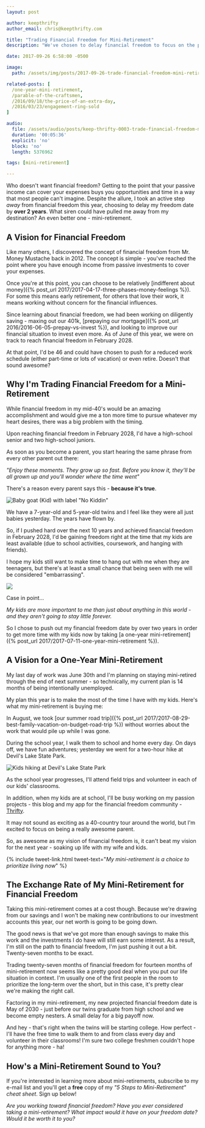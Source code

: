 ```yaml
---
layout: post

author: keepthrifty
author_email: chris@keepthrifty.com

title: "Trading Financial Freedom for Mini-Retirement"
description: "We've chosen to delay financial freedom to focus on the present by taking a mini-retirement. I'm confident it's the right choice for us - here's why."

date: 2017-09-26 6:58:00 -0500

image:
  path: /assets/img/posts/2017-09-26-trade-financial-freedom-mini-retirement/choose-mini-retirement.jpg

related-posts: [
  /one-year-mini-retirement,
  /parable-of-the-craftsmen,
  /2016/09/18/the-price-of-an-extra-day,
  /2016/03/23/engagement-ring-sold
]

audio:
  file: /assets/audio/posts/keep-thrifty-0003-trade-financial-freedom-mini-retirement.mp3
  duration: '00:05:36'
  explicit: 'no'
  block: 'no'
  length: 5376962

tags: [mini-retirement]

---
```


Who doesn't want financial freedom? Getting to the point that your passive income can cover your expenses buys you opportunities and time in a way that most people can't imagine. Despite the allure, I took an active step _away_ from financial freedom this year, choosing to delay my freedom date by __over 2 years__. What siren could have pulled me away from my destination? An even better one - mini-retirement.

## A Vision for Financial Freedom

Like many others, I discovered the concept of financial freedom from Mr. Money Mustache back in 2012. The concept is simple - you've reached the point where you have enough income from passive investments to cover your expenses.

Once you're at this point, you can choose to be relatively [indifferent about money]({% post_url 2017/2017-04-17-three-phases-money-feelings %}). For some this means early retirement, for others that love their work, it means working without concern for the financial influences.

Since learning about financial freedom, we had been working on diligently saving - maxing out our 401k, [prepaying our mortgage]({% post_url 2016/2016-06-05-prepay-vs-invest %}), and looking to improve our financial situation to invest even more. As of June of this year, we were on track to reach financial freedom in February 2028.

At that point, I'd be 46 and could have chosen to push for a reduced work schedule (either part-time or lots of vacation) or even retire. Doesn't that sound awesome?

## Why I'm Trading Financial Freedom for a Mini-Retirement

While financial freedom in my mid-40's would be an amazing accomplishment and would give me a ton more time to pursue whatever my heart desires, there was a big problem with the timing.

Upon reaching financial freedom in February 2028, I'd have a high-school senior and two high-school juniors.

As soon as you become a parent, you start hearing the same phrase from every other parent out there:

_"Enjoy these moments. They grow up so fast. Before you know it, they'll be all grown up and you'll wonder where the time went"_

There's a reason every parent says this - __because it's true__.

![Baby goat (Kid) with label "No Kiddin"]({{site.url}}/assets/img/posts/2017-09-26-trade-financial-freedom-mini-retirement/no-kiddin.jpg)

We have a 7-year-old and 5-year-old twins and I feel like they were all just babies yesterday. The years have flown by.

So, if I pushed hard over the next 10 years and achieved financial freedom in February 2028, I'd be gaining freedom right at the time that my kids are least available (due to school activities, coursework, and hanging with friends).

I hope my kids still want to make time to hang out with me when they are teenagers, but there's at least a small chance that being seen with me will be considered "embarrassing".

![]({{site.url}}/assets/img/posts/2017-09-26-trade-financial-freedom-mini-retirement/get-silly.jpg)

<div class="image-caption">Case in point...</div>

_My kids are more important to me than just about anything in this world - and they aren't going to stay little forever._

So I chose to push out my financial freedom date by over two years in order to get more time with my kids now by taking [a one-year mini-retirement]({% post_url 2017/2017-07-11-one-year-mini-retirement %}).

## A Vision for a One-Year Mini-Retirement

My last day of work was June 30th and I'm planning on staying mini-retired through the end of next summer - so technically, my current plan is 14 months of being intentionally unemployed.

My plan this year is to make the most of the time I have with my kids. Here's what my mini-retirement is buying me:

In August, we took [our summer road trip]({% post_url 2017/2017-08-29-best-family-vacation-on-budget-road-trip %}) without worries about the work that would pile up while I was gone.

During the school year, I walk them to school and home every day. On days off, we have fun adventures; yesterday we went for a two-hour hike at Devil's Lake State Park.

![Kids hiking at Devil's Lake State Park]({{site.url}}/assets/img/posts/2017-09-26-trade-financial-freedom-mini-retirement/devils-lake.jpg)

As the school year progresses, I'll attend field trips and volunteer in each of our kids' classrooms.

In addition, when my kids are at school, I'll be busy working on my passion projects - this blog and my app for the financial freedom community - [Thrifty](https://thrifty.keepthrifty.com).

It may not sound as exciting as a 40-country tour around the world, but I'm excited to focus on being a really awesome parent.

So, as awesome as my vision of financial freedom is, it can't beat my vision for the next year - soaking up life with my wife and kids.

{% include tweet-link.html tweet-text="_My mini-retirement is a choice to prioritize living now_" %}

## The Exchange Rate of My Mini-Retirement for Financial Freedom

Taking this mini-retirement comes at a cost though. Because we're drawing from our savings and I won't be making new contributions to our investment accounts this year, our net worth is going to be going down.

The good news is that we've got more than enough savings to make this work and the investments I do have will still earn some interest. As a result, I'm still on the path to financial freedom, I'm just pushing it out a bit. Twenty-seven months to be exact.

Trading twenty-seven months of financial freedom for fourteen months of mini-retirement now seems like a pretty good deal when you put our life situation in context. I'm usually one of the first people in the room to prioritize the long-term over the short, but in this case, it's pretty clear we're making the right call.

Factoring in my mini-retirement, my new projected financial freedom date is May of 2030 - just before our twins graduate from high school and we become empty nesters. A small delay for a big payoff now.

And hey - that's right when the twins will be starting college. How perfect - I'll have the free time to walk them to and from class every day and volunteer in their classrooms! I'm sure two college freshmen couldn't hope for anything more - ha!

## How's a Mini-Retirement Sound to You?

If you're interested in learning more about mini-retirements, subscribe to my e-mail list and you'll get a __free__ copy of my _"5 Steps to Mini-Retirement" cheat sheet_. Sign up below!

_Are you working toward financial freedom? Have you ever considered taking a mini-retirement? What impact would it have on your freedom date? Would it be worth it to you?_
